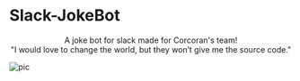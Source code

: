 # Slack-JokeBot
<p align="center">
A joke bot for slack made for Corcoran's team! <br>
"I would love to change the world, but they won’t give me the source code." <br>

![pic](https://user-images.githubusercontent.com/14133821/28740656-9dd8e03a-73d5-11e7-96f9-0dd61003116e.png)
